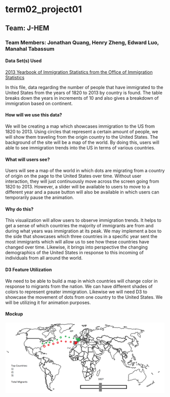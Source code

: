 # term02_project01
## Team: J-HEM
### Team Members: Jonathan Quang, Henry Zheng, Edward Luo, Manahal Tabassum

#### Data Set(s) Used
[2013 Yearbook of Immigration Statistics from the Office of Immigration Statistics](http://metrocosm.com/wp-content/uploads/2016/05/usa-immigration-statistics-2013.pdf)

In this file, data regarding the number of people that have immigrated to the United States from the years of 1820 to 2013 by country is found. The table breaks down the years in increments of 10 and also gives a breakdown of immigration based on continent.

#### How will we use this data?
We will be creating a map which showcases immigration to the US from 1820 to 2013. Using circles that represent a certain amount of people, we will show them traveling from the origin country to the United States. The background of the site will be a map of the world. By doing this, users will able to see immigration trends into the US in terms of various countries. 

#### What will users see?
Users will see a map of the world in which dots are migrating from a country of origin on the page to the United States over time. Without user interaction, they will just continuously move across the screen going from 1820 to 2013. However, a slider will be available to users to move to a different year and a pause button will also be available in which users can temporarily pause the animation. 

#### Why do this?
This visualization will allow users to observe immigration trends. It helps to get a sense of which countries the majority of immigrants are from and during what years was immigration at its peak. We may implement a box to the side that showcases which three countries in a specific year sent the most immigrants which will allow us to see how these countries have changed over time. Likewise, it brings into perspective the changing demographics of the United States in response to this incoming of individuals from all around the world.

#### D3 Feature Utilization
We need to be able to build a map in which countries will change color in response to migrants from the nation. We can have different shades of colors to represent greater immigration. Likewise we will need D3 to showcase the movement of dots from one country to the United States. We will be utilizing it for animation purposes. 

#### Mockup
![mockup png](mockup.png)
